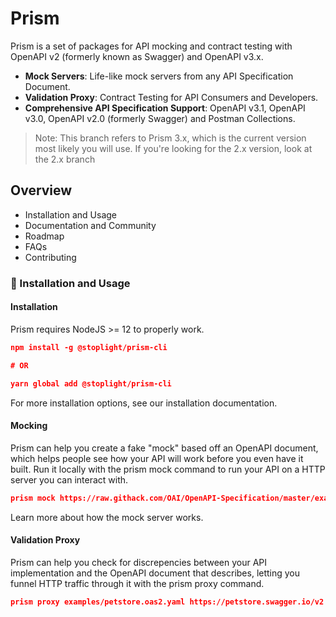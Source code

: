 # Prism

Prism is a set of packages for API mocking and contract testing with OpenAPI v2 (formerly known as Swagger) and OpenAPI v3.x.

- **Mock Servers**: Life-like mock servers from any API Specification Document.
- **Validation Proxy**: Contract Testing for API Consumers and Developers.
- **Comprehensive API Specification Support**: OpenAPI v3.1, OpenAPI v3.0, OpenAPI v2.0 (formerly Swagger) and Postman Collections.

> Note: This branch refers to Prism 3.x, which is the current version most likely you will use. If you're looking for the 2.x version, look at the 2.x branch

## Overview
- Installation and Usage
- Documentation and Community
- Roadmap
- FAQs
- Contributing

### 🧰 Installation and Usage
#### Installation
Prism requires NodeJS >= 12 to properly work.

```json
npm install -g @stoplight/prism-cli

# OR

yarn global add @stoplight/prism-cli

```
For more installation options, see our installation documentation.

#### Mocking
Prism can help you create a fake "mock" based off an OpenAPI document, which helps people see how your API will work before you even have it built. Run it locally with the prism mock command to run your API on a HTTP server you can interact with.

```json
prism mock https://raw.githack.com/OAI/OpenAPI-Specification/master/examples/v3.0/petstore-expanded.yaml
```

Learn more about how the mock server works.

#### Validation Proxy
Prism can help you check for discrepencies between your API implementation and the OpenAPI document that describes, letting you funnel HTTP traffic through it with the prism proxy command.

```json
prism proxy examples/petstore.oas2.yaml https://petstore.swagger.io/v2
```
